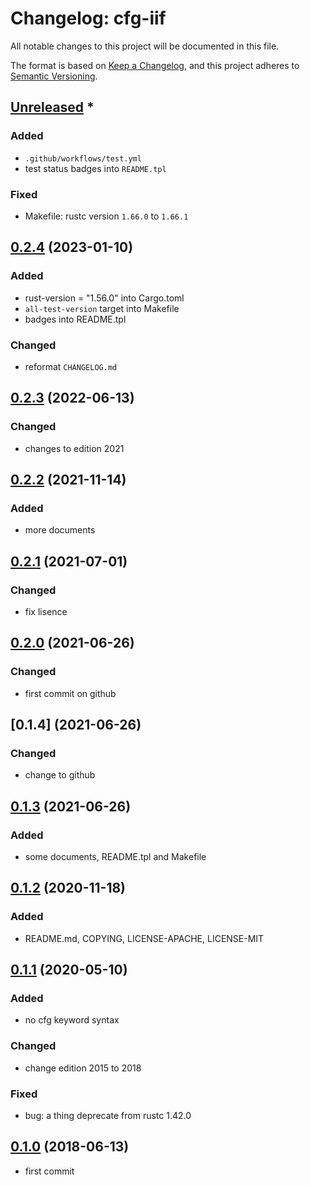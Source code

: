 # Changelog: cfg-iif

All notable changes to this project will be documented in this file.

The format is based on [Keep a Changelog](https://keepachangelog.com/en/1.0.0/),
and this project adheres to [Semantic Versioning](https://semver.org/spec/v2.0.0.html).

## [Unreleased] *
### Added
* `.github/workflows/test.yml`
* test status badges into `README.tpl`

### Fixed
* Makefile: rustc version `1.66.0` to `1.66.1`


## [0.2.4] (2023-01-10)
### Added
* rust-version = "1.56.0" into Cargo.toml
* `all-test-version` target into Makefile
* badges into README.tpl

### Changed
* reformat `CHANGELOG.md`

## [0.2.3] (2022-06-13)
### Changed
* changes to edition 2021

## [0.2.2] (2021-11-14)
### Added
* more documents

## [0.2.1] (2021-07-01)
### Changed
* fix lisence

## [0.2.0] (2021-06-26)
### Changed
* first commit on github

## [0.1.4] (2021-06-26)
### Changed
* change to github

## [0.1.3] (2021-06-26)
### Added
* some documents, README.tpl and Makefile

## [0.1.2] (2020-11-18)
### Added
* README.md, COPYING, LICENSE-APACHE, LICENSE-MIT

## [0.1.1] (2020-05-10)
### Added
* no cfg keyword syntax

### Changed
* change edition 2015 to 2018

### Fixed
* bug: a thing deprecate from rustc 1.42.0

## [0.1.0] (2018-06-13)
* first commit

[unreleased]: https://github.com/aki-akaguma/cfg-iif/compare/v0.2.4..HEAD
[0.2.4]: https://github.com/aki-akaguma/cfg-iif/compare/v0.2.3..v0.2.4
[0.2.3]: https://github.com/aki-akaguma/cfg-iif/compare/v0.2.2..v0.2.3
[0.2.2]: https://github.com/aki-akaguma/cfg-iif/compare/v0.2.1..v0.2.2
[0.2.1]: https://github.com/aki-akaguma/cfg-iif/compare/v0.2.0..v0.2.1
[0.2.0]: https://github.com/aki-akaguma/cfg-iif/compare/v0.1.3..v0.2.0
[0.1.3]: https://github.com/aki-akaguma/cfg-iif/compare/v0.1.2..v0.1.3
[0.1.2]: https://github.com/aki-akaguma/cfg-iif/compare/v0.1.1..v0.1.2
[0.1.1]: https://github.com/aki-akaguma/cfg-iif/compare/v0.1.0..v0.1.1
[0.1.0]: https://github.com/aki-akaguma/cfg-iif/releases/tag/v0.1.0
